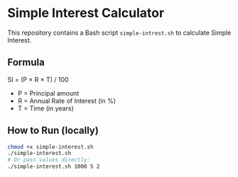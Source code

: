 # Simple Interest Calculator

This repository contains a Bash script `simple-intrest.sh` to calculate Simple Interest.

## Formula
SI = (P × R × T) / 100
- P = Principal amount
- R = Annual Rate of Interest (in %)
- T = Time (in years)

## How to Run (locally)
```bash
chmod +x simple-interest.sh
./simple-interest.sh
# Or pass values directly:
./simple-interest.sh 1000 5 2
